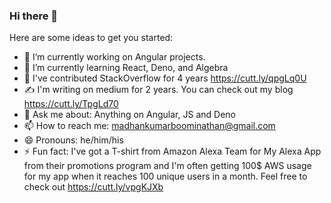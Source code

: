 ### Hi there 👋

Here are some ideas to get you started:

- 🔭 I’m currently working on Angular projects.
- 🌱 I’m currently learning React, Deno, and Algebra 
- 👯 I've contributed StackOverflow for 4 years https://cutt.ly/qpgLq0U
- ✍️ I'm writing on medium for 2 years. You can check out my blog https://cutt.ly/TpgLd70
- 💬 Ask me about: Anything on Angular, JS and Deno
- 📫 How to reach me: madhankumarboominathan@gmail.com
- 😄 Pronouns: he/him/his
- ⚡ Fun fact: I've got a T-shirt from Amazon Alexa Team for My Alexa App from their promotions program and I'm often getting 100$ AWS usage for my app when it reaches 100 unique users in a month. Feel free to check out https://cutt.ly/vpgKJXb
